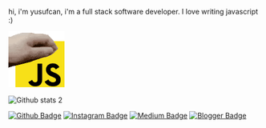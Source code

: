 hi, i'm yusufcan, i'm a full stack software developer. I love writing javascript :)

![Alt Text](https://github.com/Yusufcan-developer/Yusufcan-developer/blob/main/js-java-script.gif)

![Github stats 2](https://github-readme-stats.vercel.app/api?username=Yusufcan-developer&show_icons=true&theme=radical)

[![Github Badge](https://img.shields.io/badge/-Github-000?style=quare&labelColor=000&logo=Github&logoColor=white&link=link)](link) 
[![Instagram Badge](https://img.shields.io/badge/-Instagram-C13584?style=flat-quare&labelColor=C13584&logo=instagram&logoColor=white&link=link)](link) 
[![Medium Badge](https://img.shields.io/badge/-Medium-757575?style=flat-quare&labelColor=757575&logo=Medium&logoColor=white&link=link)](link) 
[![Blogger Badge](https://img.shields.io/badge/-Blogger-FF9800?style=flat-quare&labelColor=FF9800&logo=Blogger&logoColor=white&link=link)](link)
